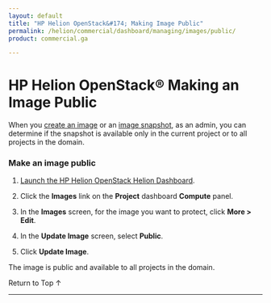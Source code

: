 ```yaml
---
layout: default
title: "HP Helion OpenStack&#174; Making Image Public"
permalink: /helion/commercial/dashboard/managing/images/public/
product: commercial.ga

---
```

<!--UNDER REVISION-->

<script>

function PageRefresh {
onLoad="window.refresh"
}

PageRefresh();

</script>

<!--
<p style="font-size: small;"> <a href="/helion/commercial/ga1/install/">&#9664; PREV</a> | <a href="/helion/commercial/ga1/install-overview/">&#9650; UP</a> | <a href="/helion/commercial/ga1/">NEXT &#9654;</a> 
-->

# HP Helion OpenStack&#174; Making an Image Public

When you [create an image](/helion/commercial/dashboard/managing/images/create/) or an [image snapshot](/helion/commercial/dashboard/managing/images/protect/), as an admin, you can determine if the snapshot is available only in the current project or to all projects in the domain.

### Make an image public</h3>

1. [Launch the HP Helion OpenStack Helion Dashboard](/helion/openstack/dashboard/login/).

2. Click the **Images** link on the **Project** dashboard **Compute** panel.

3. In the **Images** screen, for the image you want to protect, click **More &gt; Edit**.
4. In the **Update Image** screen, select **Public**.
5. Click **Update Image**.

The image is public and available to all projects in the domain.

<a href="#top" style="padding:14px 0px 14px 0px; text-decoration: none;"> Return to Top &#8593; </a>


----
